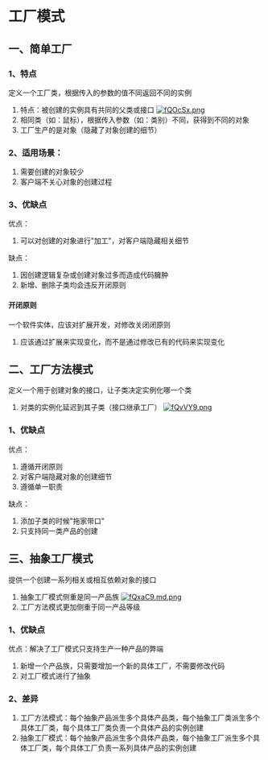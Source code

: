 # 工厂模式

## 一、简单工厂
### 1、特点
定义一个工厂类，根据传入的参数的值不同返回不同的实例
1. 特点：被创建的实例具有共同的父类或接口
   [![fQOcSx.png](https://z3.ax1x.com/2021/08/08/fQOcSx.png)](https://imgtu.com/i/fQOcSx)
2. 相同类（如：鼠标），根据传入参数（如：类别）不同，获得到不同的对象
3. 工厂生产的是对象（隐藏了对象创建的细节）

### 2、适用场景：
1. 需要创建的对象较少
2. 客户端不关心对象的创建过程

### 3、优缺点
优点：
1. 可以对创建的对象进行"加工"，对客户端隐藏相关细节

缺点：
1. 因创建逻辑复杂或创建对象过多而造成代码臃肿
2. 新增、删除子类均会违反开闭原则

#### 开闭原则
一个软件实体，应该对扩展开发，对修改关闭闭原则
1. 应该通过扩展来实现变化，而不是通过修改已有的代码来实现变化

## 二、工厂方法模式
定义一个用于创建对象的接口，让子类决定实例化哪一个类
1. 对类的实例化延迟到其子类（接口继承工厂）
   [![fQvVY9.png](https://z3.ax1x.com/2021/08/08/fQvVY9.png)](https://imgtu.com/i/fQvVY9)

### 1、优缺点
优点：
1. 遵循开闭原则
2. 对客户端隐藏对象的创建细节
3. 遵循单一职责

缺点：
1. 添加子类的时候"拖家带口"
2. 只支持同一类产品的创建

## 三、抽象工厂模式
提供一个创建一系列相关或相互依赖对象的接口
1. 抽象工厂模式侧重是同一产品族
   [![fQxaC9.md.png](https://z3.ax1x.com/2021/08/08/fQxaC9.md.png)](https://imgtu.com/i/fQxaC9)
2. 工厂方法模式更加侧重于同一产品等级

### 1、优缺点
优点：解决了工厂模式只支持生产一种产品的弊端
1. 新增一个产品族，只需要增加一个新的具体工厂，不需要修改代码
2. 对工厂模式进行了抽象

### 2、差异
1. 工厂方法模式：每个抽象产品派生多个具体产品类，每个抽象工厂类派生多个具体工厂类，每个具体工厂类负责一个具体产品的实例创建
2. 抽象工厂模式：每个抽象产品派生多个具体产品类，每个抽象工厂派生多个具体工厂类，每个具体工厂负责一系列具体产品的实例创建
<ad/>
<comment/>